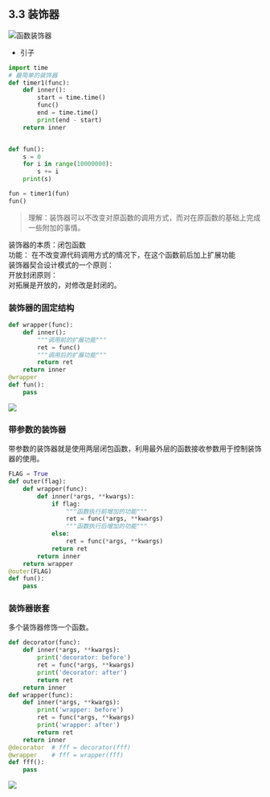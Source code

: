##  3.3 装饰器
![函数装饰器](https://github.com/fangmingc/Python/blob/master/Basis_of_Python/Picture/%E5%87%BD%E6%95%B0_%E8%A3%85%E9%A5%B0%E5%99%A8.png)   
- 引子  

```python
import time
# 最简单的装饰器
def timer1(func):
    def inner():
        start = time.time()
        func()
        end = time.time()
        print(end - start)
    return inner


def fun():
    s = 0
    for i in range(10000000):
        s += i
    print(s)

fun = timer1(fun)
fun()
```

> 理解：装饰器可以不改变对原函数的调用方式，而对在原函数的基础上完成一些附加的事情。


装饰器的本质：闭包函数  
功能： 在不改变源代码调用方式的情况下，在这个函数前后加上扩展功能  
装饰器契合设计模式的一个原则：  
开放封闭原则：  
对拓展是开放的，对修改是封闭的。  

### 装饰器的固定结构
```python
def wrapper(func):
    def inner():
        """调用前的扩展功能"""
        ret = func()
        """调用后的扩展功能"""
        return ret
    return inner
@wrapper
def fun():
    pass
```
![](https://github.com/fangmingc/Python/blob/master/Basis_of_Python/Picture/%E8%A3%85%E9%A5%B0%E5%99%A8%E6%89%A7%E8%A1%8C%E9%A1%BA%E5%BA%8F.png)

### 带参数的装饰器
带参数的装饰器就是使用两层闭包函数，利用最外层的函数接收参数用于控制装饰器的使用。
```python
FLAG = True
def outer(flag):
    def wrapper(func):
        def inner(*args, **kwargs):
            if flag:
                """函数执行前增加的功能"""
                ret = func(*args, **kwargs)
                """函数执行后增加的功能"""
            else:
                ret = func(*args, **kwargs)
            return ret
        return inner
    return wrapper
@outer(FLAG)
def fun():
    pass
```
### 装饰器嵌套
多个装饰器修饰一个函数。
```python
def decorator(func):
    def inner(*args, **kwargs):
        print('decorator: before')
        ret = func(*args, **kwargs)
        print('decorator: after')
        return ret
    return inner
def wrapper(func):
    def inner(*args, **kwargs):
        print('wrapper: before')
        ret = func(*args, **kwargs)
        print('wrapper: after')
        return ret
    return inner
@decorator  # fff = decorator(fff)
@wrapper    # fff = wrapper(fff)
def fff():
    pass
```
![](https://github.com/fangmingc/Python/blob/master/Basis_of_Python/Picture/%E8%A3%85%E9%A5%B0%E5%99%A8%E5%B5%8C%E5%A5%97.png)  
